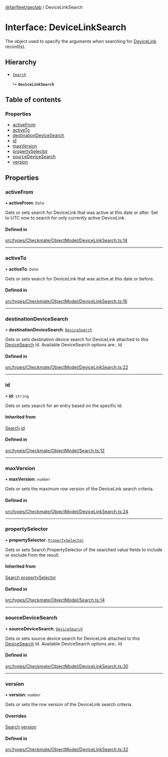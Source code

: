 [@fairfleet/geotab](../README.md) / DeviceLinkSearch

# Interface: DeviceLinkSearch

The object used to specify the arguments when searching for [DeviceLink](DeviceLink.md) record(s).

## Hierarchy

- [`Search`](Search.md)

  ↳ **`DeviceLinkSearch`**

## Table of contents

### Properties

- [activeFrom](DeviceLinkSearch.md#activefrom)
- [activeTo](DeviceLinkSearch.md#activeto)
- [destinationDeviceSearch](DeviceLinkSearch.md#destinationdevicesearch)
- [id](DeviceLinkSearch.md#id)
- [maxVersion](DeviceLinkSearch.md#maxversion)
- [propertySelector](DeviceLinkSearch.md#propertyselector)
- [sourceDeviceSearch](DeviceLinkSearch.md#sourcedevicesearch)
- [version](DeviceLinkSearch.md#version)

## Properties

### activeFrom

• **activeFrom**: `Date`

Gets or sets search for DeviceLink that was active at this date or after.
 Set to UTC now to search for only currently active DeviceLink.

#### Defined in

[src/types/Checkmate/ObjectModel/DeviceLinkSearch.ts:14](https://github.com/fairfleet/geotab/blob/b682f10/src/types/Checkmate/ObjectModel/DeviceLinkSearch.ts#L14)

___

### activeTo

• **activeTo**: `Date`

Gets or sets search for DeviceLink that was active at this date or before.

#### Defined in

[src/types/Checkmate/ObjectModel/DeviceLinkSearch.ts:16](https://github.com/fairfleet/geotab/blob/b682f10/src/types/Checkmate/ObjectModel/DeviceLinkSearch.ts#L16)

___

### destinationDeviceSearch

• **destinationDeviceSearch**: [`DeviceSearch`](DeviceSearch.md)

Gets or sets destination device search for DeviceLink attached to this [DeviceSearch](DeviceSearch.md) Id.
 Available DeviceSearch options are:.
 <list><item><description>Id</description></item></list>

#### Defined in

[src/types/Checkmate/ObjectModel/DeviceLinkSearch.ts:22](https://github.com/fairfleet/geotab/blob/b682f10/src/types/Checkmate/ObjectModel/DeviceLinkSearch.ts#L22)

___

### id

• **id**: `string`

Gets or sets search for an entry based on the specific Id.

#### Inherited from

[Search](Search.md).[id](Search.md#id)

#### Defined in

[src/types/Checkmate/ObjectModel/Search.ts:12](https://github.com/fairfleet/geotab/blob/b682f10/src/types/Checkmate/ObjectModel/Search.ts#L12)

___

### maxVersion

• **maxVersion**: `number`

Gets or sets the maximum row version of the DeviceLink search criteria.

#### Defined in

[src/types/Checkmate/ObjectModel/DeviceLinkSearch.ts:24](https://github.com/fairfleet/geotab/blob/b682f10/src/types/Checkmate/ObjectModel/DeviceLinkSearch.ts#L24)

___

### propertySelector

• **propertySelector**: [`PropertySelector`](PropertySelector.md)

Gets or sets Search.PropertySelector of the searched value fields to include or exclude from the result.

#### Inherited from

[Search](Search.md).[propertySelector](Search.md#propertyselector)

#### Defined in

[src/types/Checkmate/ObjectModel/Search.ts:14](https://github.com/fairfleet/geotab/blob/b682f10/src/types/Checkmate/ObjectModel/Search.ts#L14)

___

### sourceDeviceSearch

• **sourceDeviceSearch**: [`DeviceSearch`](DeviceSearch.md)

Gets or sets source device search for DeviceLink attached to this [DeviceSearch](DeviceSearch.md) Id.
 Available DeviceSearch options are:.
 <list><item><description>Id</description></item></list>

#### Defined in

[src/types/Checkmate/ObjectModel/DeviceLinkSearch.ts:30](https://github.com/fairfleet/geotab/blob/b682f10/src/types/Checkmate/ObjectModel/DeviceLinkSearch.ts#L30)

___

### version

• **version**: `number`

Gets or sets the row version of the DeviceLink search criteria.

#### Overrides

[Search](Search.md).[version](Search.md#version)

#### Defined in

[src/types/Checkmate/ObjectModel/DeviceLinkSearch.ts:32](https://github.com/fairfleet/geotab/blob/b682f10/src/types/Checkmate/ObjectModel/DeviceLinkSearch.ts#L32)
